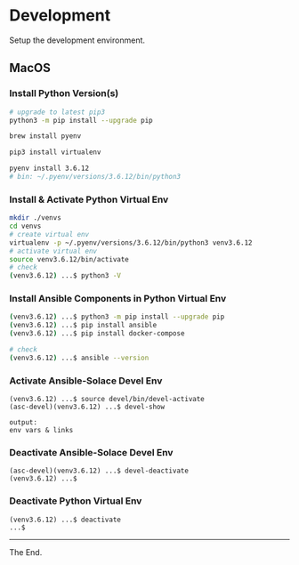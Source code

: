 # Development

Setup the development environment.

## MacOS

### Install Python Version(s)

````bash
# upgrade to latest pip3
python3 -m pip install --upgrade pip

brew install pyenv

pip3 install virtualenv

pyenv install 3.6.12
# bin: ~/.pyenv/versions/3.6.12/bin/python3

````

### Install & Activate Python Virtual Env

````bash
mkdir ./venvs
cd venvs
# create virtual env
virtualenv -p ~/.pyenv/versions/3.6.12/bin/python3 venv3.6.12
# activate virtual env
source venv3.6.12/bin/activate
# check
(venv3.6.12) ...$ python3 -V

````

### Install Ansible Components in Python Virtual Env
````bash
(venv3.6.12) ...$ python3 -m pip install --upgrade pip
(venv3.6.12) ...$ pip install ansible
(venv3.6.12) ...$ pip install docker-compose

# check
(venv3.6.12) ...$ ansible --version
````


### Activate Ansible-Solace Devel Env
````
(venv3.6.12) ...$ source devel/bin/devel-activate
(asc-devel)(venv3.6.12) ...$ devel-show

output:
env vars & links
````

### Deactivate Ansible-Solace Devel Env
````
(asc-devel)(venv3.6.12) ...$ devel-deactivate
(venv3.6.12) ...$
````

### Deactivate Python Virtual Env
````
(venv3.6.12) ...$ deactivate
...$
````

---
The End.
